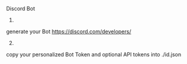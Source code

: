 Discord Bot

1. 
generate your Bot
https://discord.com/developers/

2.
copy your personalized Bot Token and optional API tokens into ./id.json
